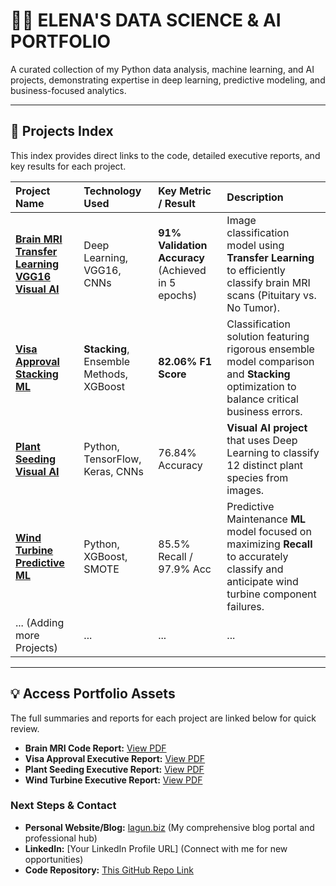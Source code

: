 # 👩‍💻 ELENA'S DATA SCIENCE & AI PORTFOLIO

A curated collection of my Python data analysis, machine learning, and AI projects, demonstrating expertise in deep learning, predictive modeling, and business-focused analytics.

---

## 🚀 Projects Index

This index provides direct links to the code, detailed executive reports, and key results for each project.

| Project Name | Technology Used | Key Metric / Result | Description |
| :--- | :--- | :--- | :--- |
| **[Brain MRI Transfer Learning VGG16 Visual AI](Brain_MRI_Transfer_Learning_VGG16_Visual_AI)** | Deep Learning, VGG16, CNNs | **91% Validation Accuracy** (Achieved in 5 epochs) | Image classification model using **Transfer Learning** to efficiently classify brain MRI scans (Pituitary vs. No Tumor). |
| **[Visa Approval Stacking ML](Visa_Approval_Stacking_ML)** | **Stacking**, Ensemble Methods, XGBoost | **82.06% F1 Score** | Classification solution featuring rigorous ensemble model comparison and **Stacking** optimization to balance critical business errors. |
| **[Plant Seeding Visual AI](Plant_Seeding_Classification_AI)** | Python, TensorFlow, Keras, CNNs | 76.84% Accuracy | **Visual AI project** that uses Deep Learning to classify 12 distinct plant species from images. |
| **[Wind Turbine Predictive ML](Wind_Turbine_Predictive_ML)** | Python, XGBoost, SMOTE | 85.5% Recall / 97.9% Acc | Predictive Maintenance **ML** model focused on maximizing **Recall** to accurately classify and anticipate wind turbine component failures. |
| ... (Adding more Projects) | ... | ... | ... |

---

## 💡 Access Portfolio Assets

The full summaries and reports for each project are linked below for quick review.

* **Brain MRI Code Report:** [View PDF](Brain_MRI_Transfer_Learning_VGG16_Visual_AI/Brain_MRI_VGG16_Code_Comments_EK.pdf)
* **Visa Approval Executive Report:** [View PDF](Visa_Approval_Stacking_ML/EasyVisa_Ensemble_Report_EK.pdf)
* **Plant Seeding Executive Report:** [View PDF](Plant_Seeding_Classification_AI/Plants%20seeding%20Classification_Visual_AI_EK.pdf)
* **Wind Turbine Executive Report:** [View PDF](Wind_Turbine_Predictive_ML/ReneWind_Predictive_ML_EK.pdf)

### Next Steps & Contact

* **Personal Website/Blog:** [lagun.biz](http://lagun.biz) (My comprehensive blog portal and professional hub)
* **LinkedIn:** [Your LinkedIn Profile URL] (Connect with me for new opportunities)
* **Code Repository:** [This GitHub Repo Link](https://github.com/elenak1983/data-science-ai-portfolio)
